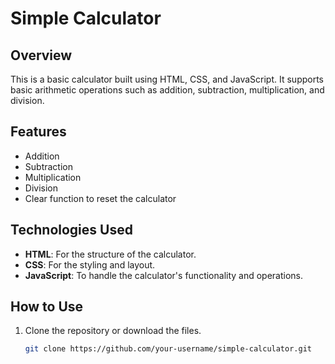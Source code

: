 # Simple Calculator

## Overview

This is a basic calculator built using HTML, CSS, and JavaScript. It supports basic arithmetic operations such as addition, subtraction, multiplication, and division.

## Features

- Addition
- Subtraction
- Multiplication
- Division
- Clear function to reset the calculator

## Technologies Used

- **HTML**: For the structure of the calculator.
- **CSS**: For the styling and layout.
- **JavaScript**: To handle the calculator's functionality and operations.

## How to Use

1. Clone the repository or download the files.
   ```bash
   git clone https://github.com/your-username/simple-calculator.git
